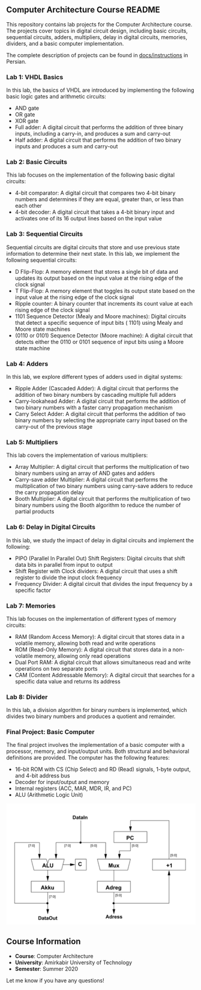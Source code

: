 ## Computer Architecture Course README

This repository contains lab projects for the Computer Architecture course. The projects cover topics in digital
circuit design, including basic circuits, sequential circuits, adders, multipliers, delay in digital circuits, memories,
dividers, and a basic computer implementation.

The complete description of projects can be found in [docs/instructions](docs/instructions) in Persian.

### Lab 1: VHDL Basics

In this lab, the basics of VHDL are introduced by implementing the following basic logic gates and arithmetic circuits:

- AND gate
- OR gate
- XOR gate
- Full adder: A digital circuit that performs the addition of three binary inputs, including a carry-in, and produces a
  sum and carry-out
- Half adder: A digital circuit that performs the addition of two binary inputs and produces a sum and carry-out

### Lab 2: Basic Circuits

This lab focuses on the implementation of the following basic digital circuits:

- 4-bit comparator: A digital circuit that compares two 4-bit binary numbers and determines if they are equal, greater
  than, or less than each other
- 4-bit decoder: A digital circuit that takes a 4-bit binary input and activates one of its 16 output lines based on the
  input value

### Lab 3: Sequential Circuits

Sequential circuits are digital circuits that store and use previous state information to determine their next state. In
this lab, we implement the following sequential circuits:

- D Flip-Flop: A memory element that stores a single bit of data and updates its output based on the input value at the
  rising edge of the clock signal
- T Flip-Flop: A memory element that toggles its output state based on the input value at the rising edge of the clock
  signal
- Ripple counter: A binary counter that increments its count value at each rising edge of the clock signal
- 1101 Sequence Detector (Mealy and Moore machines): Digital circuits that detect a specific sequence of input bits (
    1101) using Mealy and Moore state machines
- (0110 or 0101) Sequence Detector (Moore machine): A digital circuit that detects either the 0110 or 0101 sequence of
  input bits using a Moore state machine

### Lab 4: Adders

In this lab, we explore different types of adders used in digital systems:

- Ripple Adder (Cascaded Adder): A digital circuit that performs the addition of two binary numbers by cascading
  multiple full adders
- Carry-lookahead Adder: A digital circuit that performs the addition of two binary numbers with a faster carry
  propagation mechanism
- Carry Select Adder: A digital circuit that performs the addition of two binary numbers by selecting the appropriate
  carry input based on the carry-out of the previous stage

### Lab 5: Multipliers

This lab covers the implementation of various multipliers:

- Array Multiplier: A digital circuit that performs the multiplication of two binary numbers using an array of AND gates
  and adders
- Carry-save adder Multiplier: A digital circuit that performs the multiplication of two binary numbers using carry-save
  adders to reduce the carry propagation delay
- Booth Multiplier: A digital circuit that performs the multiplication of two binary numbers using the Booth algorithm
  to reduce the number of partial products

### Lab 6: Delay in Digital Circuits

In this lab, we study the impact of delay in digital circuits and implement the following:

- PIPO (Parallel In Parallel Out) Shift Registers: Digital circuits that shift data bits in parallel from input to
  output
- Shift Register with Clock dividers: A digital circuit that uses a shift register to divide the input clock frequency
- Frequency Divider: A digital circuit that divides the input frequency by a specific factor

### Lab 7: Memories

This lab focuses on the implementation of different types of memory circuits:

- RAM (Random Access Memory): A digital circuit that stores data in a volatile memory, allowing both read and write
  operations
- ROM (Read-Only Memory): A digital circuit that stores data in a non-volatile memory, allowing only read operations
- Dual Port RAM: A digital circuit that allows simultaneous read and write operations on two separate ports
- CAM (Content Addressable Memory): A digital circuit that searches for a specific data value and returns its address

### Lab 8: Divider

In this lab, a division algorithm for binary numbers is implemented, which divides two binary numbers and produces a
quotient and remainder.

### Final Project: Basic Computer

The final project involves the implementation of a basic computer with a processor, memory, and input/output units. Both
structural and behavioral definitions are provided. The computer has the following features:

- 16-bit ROM with CS (Chip Select) and RD (Read) signals, 1-byte output, and 4-bit address bus
- Decoder for input/output and memory
- Internal registers (ACC, MAR, MDR, IR, and PC)
- ALU (Arithmetic Logic Unit)

![basic computer](docs/basic_computer.png)

## Course Information

- **Course**: Computer Architecture
- **University**: Amirkabir University of Technology
- **Semester**: Summer 2020

Let me know if you have any questions!
